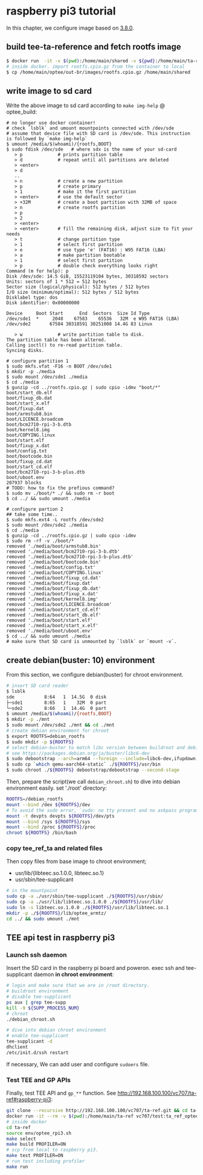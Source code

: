 # raspberry pi3 tutorial

In this chapter, we configure image based on [3.8.0](https://github.com/OP-TEE/manifest/tree/3.8.0).

## build tee-ta-reference and fetch rootfs image

```sh
$ docker run  -it -v $(pwd):/home/main/shared -v ${pwd}:/home/main/ta-ref --rm -w /home/main/ta-ref vc707/test:optee_rpi3_ver38
# inside docker. import rootfs.cpio.gz from the container to local
$ cp /home/main/optee/out-br/images/rootfs.cpio.gz /home/main/shared
```

## write image to sd card

Write the above image to sd card according to `make img-help` @ optee_build:

```
# no longer use docker container!
# check `lsblk` and umount mountpoints connected with /dev/sde
# assume that device file with SD card is /dev/sde. This instruction is followed by `make img-help`
$ umount /media/$(whoami)/{rootfs,BOOT}
$ sudo fdisk /dev/sde   # where sdx is the name of your sd-card
   > p             # prints partition table
   > d             # repeat until all partitions are deleted
   > <enter>
   > d
   ..
   > n             # create a new partition
   > p             # create primary
   > 1             # make it the first partition
   > <enter>       # use the default sector
   > +32M          # create a boot partition with 32MB of space
   > n             # create rootfs partition
   > p
   > 2
   > <enter>
   > <enter>       # fill the remaining disk, adjust size to fit your needs
   > t             # change partition type
   > 1             # select first partition
   > e             # use type 'e' (FAT16) : W95 FAT16 (LBA)
   > a             # make partition bootable
   > 1             # select first partition
   > p             # double check everything looks right
Command (m for help): p
Disk /dev/sde: 14.5 GiB, 15523119104 bytes, 30318592 sectors
Units: sectors of 1 * 512 = 512 bytes
Sector size (logical/physical): 512 bytes / 512 bytes
I/O size (minimum/optimal): 512 bytes / 512 bytes
Disklabel type: dos
Disk identifier: 0x00000000

Device     Boot Start      End  Sectors  Size Id Type
/dev/sde1  *     2048    67583    65536   32M  e W95 FAT16 (LBA)
/dev/sde2       67584 30318591 30251008 14.4G 83 Linux

   > w             # write partition table to disk.
The partition table has been altered.
Calling ioctl() to re-read partition table.
Syncing disks.

# configure partition 1
$ sudo mkfs.vfat -F16 -n BOOT /dev/sde1
$ mkdir -p ./media
$ sudo mount /dev/sde1 ./media
$ cd ./media
$ gunzip -cd ../rootfs.cpio.gz | sudo cpio -idmv "boot/*"
boot/start_db.elf
boot/fixup_db.dat
boot/start_x.elf
boot/fixup.dat
boot/armstub8.bin
boot/LICENCE.broadcom
boot/bcm2710-rpi-3-b.dtb
boot/kernel8.img
boot/COPYING.linux
boot/start.elf
boot/fixup_x.dat
boot/config.txt
boot/bootcode.bin
boot/fixup_cd.dat
boot/start_cd.elf
boot/bcm2710-rpi-3-b-plus.dtb
boot/uboot.env
207937 blocks
# TODO: how to fix the prefious command?
$ sudo mv ./boot/* ./ && sudo rm -r boot
$ cd ../ && sudo umount ./media

# configure partion 2
## take some time..
$ sudo mkfs.ext4 -L rootfs /dev/sde2
$ sudo mount /dev/sde2 ./media
$ cd ./media
$ gunzip -cd ../rootfs.cpio.gz | sudo cpio -idmv
$ sudo rm -rf -v ./boot/*
removed './media/boot/armstub8.bin'
removed './media/boot/bcm2710-rpi-3-b.dtb'
removed './media/boot/bcm2710-rpi-3-b-plus.dtb'
removed './media/boot/bootcode.bin'
removed './media/boot/config.txt'
removed './media/boot/COPYING.linux'
removed './media/boot/fixup_cd.dat'
removed './media/boot/fixup.dat'
removed './media/boot/fixup_db.dat'
removed './media/boot/fixup_x.dat'
removed './media/boot/kernel8.img'
removed './media/boot/LICENCE.broadcom'
removed './media/boot/start_cd.elf'
removed './media/boot/start_db.elf'
removed './media/boot/start.elf'
removed './media/boot/start_x.elf'
removed './media/boot/uboot.env'
$ cd ../ && sudo umount ./media
# make sure that SD card is unmounted by `lsblk` or `mount -v`.
```

## create debian(buster: 10) environment

From this section, we configure debian(buster) for chroot environment.

```sh
# insert SD card reader
$ lsblk
sde           8:64   1  14.5G  0 disk
├─sde1        8:65   1    32M  0 part
└─sde2        8:66   1  14.4G  0 part
$ umount /media/$(whoami)/{rootfs,BOOT}
$ mkdir -p ./mnt
$ sudo mount /dev/sde2 ./mnt && cd ./mnt
# create debian environment for chroot
$ export ROOTFS=debian_rootfs
$ sudo mkdir -p ${ROOTFS}
# select debian-buster to match libc version between buildroot and debian
# see https://packages.debian.org/ja/buster/libc6-dev
$ sudo debootstrap --arch=arm64 --foreign --include=libc6-dev,ifupdown,netbase,iproute2,openssh-server,file,sudo,less buster ./${ROOTFS}
$ sudo cp `which qemu-aarch64-static` ./${ROOTFS}/usr/bin
$ sudo chroot ./${ROOTFS} debootstrap/debootstrap --second-stage
```

Then, prepare the script(we call `debian_chroot.sh`) to dive into debian environment easily. set './root' directory:

```sh
ROOTFS=/debian_rootfs
mount --bind /dev ${ROOTFS}/dev
# To avoid the sudo error, `sudo: no tty present and no askpass program specified`
mount -t devpts devpts ${ROOTFS}/dev/pts
mount --bind /sys ${ROOTFS}/sys
mount --bind /proc ${ROOTFS}/proc
chroot ${ROOTFS} /bin/bash
```

### copy tee_ref_ta and related files

Then copy files from base image to chroot environment;

+ usr/lib/{libteec.so.1.0.0, libteec.so.1}
+ usr/sbin/tee-supplicant

```sh
# in the mountpoint
sudo cp -a ./usr/sbin/tee-supplicant ./${ROOTFS}/usr/sbin/
sudo cp -a ./usr/lib/libteec.so.1.0.0 ./${ROOTFS}/usr/lib/
sudo ln -s libteec.so.1.0.0 ./${ROOTFS}/usr/lib/libteec.so.1
mkdir -p ./${ROOTFS}/lib/optee_armtz/
cd ../ && sudo umount ./mnt
```

## TEE api test in raspberry pi3

### Launch ssh daemon

Insert the SD card in the raspberry pi board and poweron. exec ssh and tee-supplicant daemon **in chroot environment**:

```sh
# login and make sure that we are in /root directory.
# buildroot environment
# disable tee-supplicant
ps aux | grep tee-supp
kill -9 ${SUPP_PROCESS_NUM}
# chroot
./debian_chroot.sh
```

```sh
# dive into debian chroot environment
# enable tee-supplicant
tee-supplicant -d
dhclient
/etc/init.d/ssh restart
```

If necessary, We can add user and configure `sudoers` file.

### Test TEE and GP APIs

Finally, test TEE API and `gp_**` function. See http://192.168.100.100/vc707/ta-ref#raspberry-pi3:

```sh
git clone --recursive http://192.168.100.100/vc707/ta-ref.git && cd ta-ref
docker run -it --rm -v $(pwd):/home/main/ta-ref vc707/test:ta_ref_optee_rpi3_devel
# inside docker
cd ta-ref
source env/optee_rpi3.sh
make select
make build PROFILER=ON
# scp from local to raspberry pi3.
make test PROFILER=ON
# run test including profiler
make run
```
